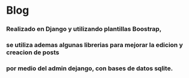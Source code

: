 # Blog 
### Realizado en Django y utilizando plantillas Boostrap, 
### se utiliza ademas algunas librerias para mejorar la edicion y creacion de posts
### por medio del admin dejango, con bases de datos sqlite.
